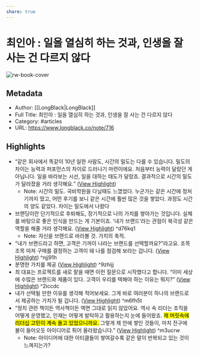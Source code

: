 ```yaml
---
share: true
---
```


# 최인아 : 일을 열심히 하는 것과, 인생을 잘 사는 건 다르지 않다

![rw-book-cover](https://longblack-contens.s3.ap-northeast-2.amazonaws.com/image/20230531/16854996931de7893a6762444658df3c613c14e7b1.jpg)

## Metadata
- Author: [[LongBlack|LongBlack]]
- Full Title: 최인아 : 일을 열심히 하는 것과, 인생을 잘 사는 건 다르지 않다
- Category: #articles
- URL: https://www.longblack.co/note/716

## Highlights
- “같은 회사에서 똑같이 10년 일한 사람도, 시간의 밀도는 다를 수 있습니다. 밀도의 차이는 능력과 퍼포먼스의 차이로 드러나기 마련이에요. 처음부터 능력이 달랐던 게 아닙니다. 일을 바라보는 시선, 일을 대하는 태도가 달랐죠. 결과적으로 시간의 밀도가 달라졌을 거라 생각해요.” ([View Highlight](https://read.readwise.io/read/01h3gpy9syre7fkhpgcaj218b8))
    - Note: 시간의 밀도.
      국비학원을 다닐때도 느꼈었다.
      누군가는 같은 시간에 정처기까지 땄고,
      어떤 후기를 보니 같은 시간에
      훨씬 많은 것을 쌓았다.
      과정도 시간의 양도 같았다.
      차이는 밀도에서 나왔다
- 브랜딩이란 단기적으로 후퇴해도, 장기적으로 나의 가치를 쌓아가는 것입니다. 실체를 바탕으로 좋은 인식을 만드는 게 기본이죠. ‘내가 브랜드’라는 관점이 북극성 같은 역할을 해줄 거라 생각해요. ([View Highlight](https://read.readwise.io/read/01h3gq1zbxz89rc0p50qys2rx8)) ^d76kq1
    - Note: 자신을 브랜드로 바라볼 것.
      가치의 축적.
- “내가 브랜드라고 하면, 고객은 기꺼이 나라는 브랜드를 선택할까요?”라고요. 조목조목 따져 구매를 결정하는 고객이 돼 나를 점검해 보라는 겁니다. ([View Highlight](https://read.readwise.io/read/01h3gq30tdtq2dt23npsw7zwze)) ^njj91h
- 분명한 가치를 제공 ([View Highlight](https://read.readwise.io/read/01h3gq39ccgsas51q6f94fpdcd)) ^9zhijj
- 최 대표는 프로젝트를 새로 맡을 때면 이런 질문으로 시작했다고 합니다. “이미 세상에 수많은 브랜드와 제품이 있다. 고객이 우리를 택해야 하는 이유는 뭐지?” ([View Highlight](https://read.readwise.io/read/01h3gq3n6wr21pxvjcbddr75ph)) ^2iccdc
- 내가 선택될 만한 이유를 생각해 적어보세요. 그게 바로 여러분이 하나의 브랜드로서 제공하는 가치가 될 겁니다. ([View Highlight](https://read.readwise.io/read/01h3gq432nh553hneh9ps4tbq2)) ^m6fh5t
- “정치 관련 책이든 역사책이든 액면 그대로 읽지 않았어요. 역사 속 리더는 조직을 어떻게 운영했고, 인재는 어떻게 발탁하고 활용하는지 눈에 들어왔죠. <mark class="hltr-red">제 머릿속에 리더십 고민이 계속 돌고 있었으니까요.</mark> 그렇게 제 안에 쌓인 것들이, 마치 전구에 불이 들어오듯 아이디어로 튀어 올라왔습니다.” ([View Highlight](https://read.readwise.io/read/01h3gq6964xnrx0f979ryes4d0)) ^m3ucrw
    - Note: 아이디어에 대한 아티클들이 쌓여갈수록 같은 말이 반복되고 있는 것이 느껴지는가?

